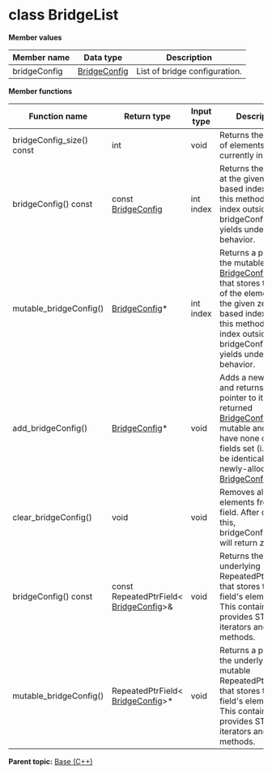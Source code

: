 # class BridgeList

 **Member values** 

|Member name|Data type|Description|
|-----------|---------|-----------|
|bridgeConfig| [BridgeConfig](BridgeConfig.md#)|List of bridge configuration.|

 **Member functions** 

|Function name|Return type|Input type|Description|
|-------------|-----------|----------|-----------|
|bridgeConfig\_size\(\) const|int|void|Returns the number of elements currently in the field.|
|bridgeConfig\(\) const|const [BridgeConfig](BridgeConfig.md#)|int index|Returns the element at the given zero-based index. Calling this method with index outside of \[0, bridgeConfig\_size\(\)\) yields undefined behavior.|
|mutable\_bridgeConfig\(\)| [BridgeConfig](BridgeConfig.md#)\*|int index|Returns a pointer to the mutable [BridgeConfig](BridgeConfig.md#) object that stores the value of the element at the given zero-based index. Calling this method with index outside of \[0, bridgeConfig\_size\(\)\) yields undefined behavior.|
|add\_bridgeConfig\(\)| [BridgeConfig](BridgeConfig.md#)\*|void|Adds a new element and returns a pointer to it. The returned [BridgeConfig](BridgeConfig.md#) is mutable and will have none of its fields set \(i.e. it will be identical to a newly-allocated [BridgeConfig](BridgeConfig.md#)\).|
|clear\_bridgeConfig\(\)|void|void|Removes all elements from the field. After calling this, bridgeConfig\_size\(\) will return zero.|
|bridgeConfig\(\) const|const RepeatedPtrField< [BridgeConfig](BridgeConfig.md#)\>&|void|Returns the underlying RepeatedPtrField that stores the field's elements. This container class provides STL-like iterators and other methods.|
|mutable\_bridgeConfig\(\)|RepeatedPtrField< [BridgeConfig](BridgeConfig.md#)\>\*|void|Returns a pointer to the underlying mutable RepeatedPtrField that stores the field's elements. This container class provides STL-like iterators and other methods.|

**Parent topic:** [Base \(C++\)](../../summary_pages/Base.md)

